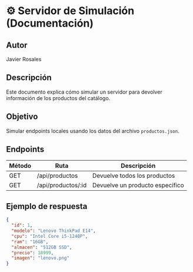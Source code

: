 # ⚙️ Servidor de Simulación (Documentación)

## Autor
Javier Rosales

## Descripción
Este documento explica cómo simular un servidor para devolver información de los productos del catálogo.

## Objetivo
Simular endpoints locales usando los datos del archivo `productos.json`.

## Endpoints
| Método | Ruta | Descripción |
|--------|------|--------------|
| GET | /api/productos | Devuelve todos los productos |
| GET | /api/productos/:id | Devuelve un producto específico |

## Ejemplo de respuesta
```json
{
  "id": 1,
  "modelo": "Lenovo ThinkPad E14",
  "cpu": "Intel Core i5-1240P",
  "ram": "16GB",
  "almacen": "512GB SSD",
  "precio": 18999,
  "imagen": "lenovo.png"
}
